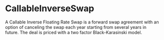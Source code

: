 # CallableInverseSwap
A Callable Inverse Floating Rate Swap is a forward swap agreement with an option of canceling the swap each year starting from several years in future. The deal is priced with a two factor Black-Karasinski model.
